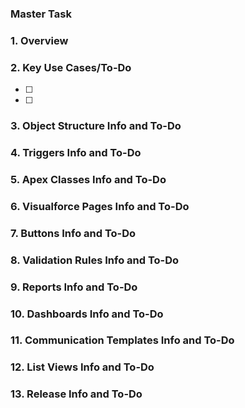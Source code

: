 <!---  Issue Template: No need to edit/update comments -->
### Master Task
<!--- Specify Master Task by start typing # -->


### 1. Overview
<!--- If you're describing a bug, tell us what should happen -->
<!--- If you're suggesting a change/improvement, tell us how it should work -->

### 2. Key Use Cases/To-Do
- [ ] <!--- Provide a general summary of the issue in the Title above -->
- [ ] <!--- Provide a general summary of the issue in the Title above -->

### 3. Object Structure Info and To-Do

### 4. Triggers Info and To-Do

### 5. Apex Classes Info and To-Do

### 6. Visualforce Pages Info and To-Do

### 7. Buttons Info and To-Do

### 8. Validation Rules Info and To-Do

### 9. Reports Info and To-Do

### 10. Dashboards Info and To-Do

### 11. Communication Templates Info and To-Do

### 12. List Views Info and To-Do

### 13. Release Info and To-Do
<!--- Provide a general summary of the Release -->
